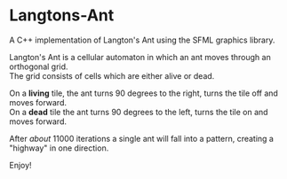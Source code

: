 # Langtons-Ant

A C++ implementation of Langton's Ant using the SFML graphics library.

Langton's Ant is a cellular automaton in which an ant moves through an orthogonal grid.  
The grid consists of cells which are either alive or dead.

On a **living** tile, the ant turns 90 degrees to the right, turns the tile off and moves forward.  
On a **dead** tile the ant turns 90 degrees to the left, turns the tile on and moves forward.

After *about* 11000 iterations a single ant will fall into a pattern, creating a "highway" in one direction.

Enjoy!
